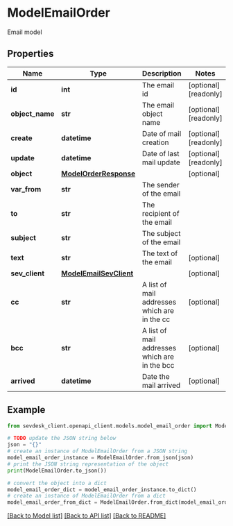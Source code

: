 # ModelEmailOrder

Email model

## Properties

Name | Type | Description | Notes
------------ | ------------- | ------------- | -------------
**id** | **int** | The email id | [optional] [readonly] 
**object_name** | **str** | The email object name | [optional] [readonly] 
**create** | **datetime** | Date of mail creation | [optional] [readonly] 
**update** | **datetime** | Date of last mail update | [optional] [readonly] 
**object** | [**ModelOrderResponse**](ModelOrderResponse.md) |  | [optional] 
**var_from** | **str** | The sender of the email | 
**to** | **str** | The recipient of the email | 
**subject** | **str** | The subject of the email | 
**text** | **str** | The text of the email | [optional] 
**sev_client** | [**ModelEmailSevClient**](ModelEmailSevClient.md) |  | [optional] 
**cc** | **str** | A list of mail addresses which are in the cc | [optional] 
**bcc** | **str** | A list of mail addresses which are in the bcc | [optional] 
**arrived** | **datetime** | Date the mail arrived | [optional] 

## Example

```python
from sevdesk_client.openapi_client.models.model_email_order import ModelEmailOrder

# TODO update the JSON string below
json = "{}"
# create an instance of ModelEmailOrder from a JSON string
model_email_order_instance = ModelEmailOrder.from_json(json)
# print the JSON string representation of the object
print(ModelEmailOrder.to_json())

# convert the object into a dict
model_email_order_dict = model_email_order_instance.to_dict()
# create an instance of ModelEmailOrder from a dict
model_email_order_from_dict = ModelEmailOrder.from_dict(model_email_order_dict)
```
[[Back to Model list]](../README.md#documentation-for-models) [[Back to API list]](../README.md#documentation-for-api-endpoints) [[Back to README]](../README.md)


